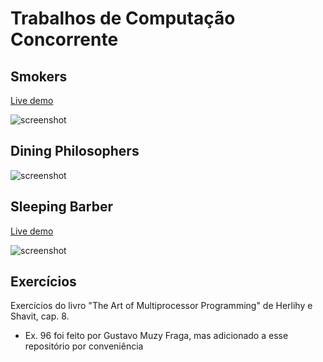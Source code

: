 # Trabalhos de Computação Concorrente

## Smokers
[Live demo](https://matheusavellar.github.io/comp-conc/smokers/index.html)

![screenshot](https://i.imgur.com/eoyTZxE.png)

## Dining Philosophers
![screenshot](https://i.imgur.com/nCEpdTO.png)

## Sleeping Barber
[Live demo](https://matheusavellar.github.io/comp-conc/barber/index.html)

![screenshot](https://i.imgur.com/XJS8Ggz.png)


## Exercícios
Exercícios do livro "The Art of Multiprocessor Programming" de Herlihy e Shavit, cap. 8.

* Ex. 96 foi feito por Gustavo Muzy Fraga, mas adicionado a esse repositório por conveniência